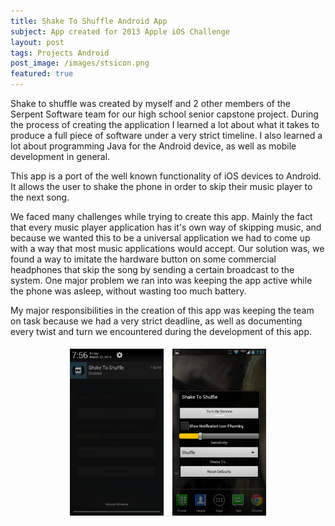 ```yaml
---
title: Shake To Shuffle Android App
subject: App created for 2013 Apple iOS Challenge
layout: post
tags: Projects Android
post_image: /images/stsicon.png
featured: true
---
```


Shake to shuffle was created by myself and 2 other members of the Serpent Software team for our high school senior capstone project. During the process of creating the application I learned a lot about what it takes to produce a full piece of software under a very strict timeline. I also learned a lot about programming Java for the Android device, as well as mobile development in general.

This app is a port of the well known functionality of iOS devices to Android. It allows the user to shake the phone in order to skip their music player to the next song.

We faced many challenges while trying to create this app. Mainly the fact that every music player application has it's own way of skipping music, and because we wanted this to be a universal application we had to come up with a way that most music applications would accept. Our solution was, we found a way to imitate the hardware button on some commercial headphones that skip the song by sending a certain broadcast to the system. One major problem we ran into was keeping the app active while the phone was asleep, without wasting too much battery.

My major responsibilities in the creation of this app was keeping the team on task because we had a very strict deadline, as well as documenting every twist and turn we encountered during the development of this app.

<center>
    <img src="/images/sts1.png" width="150px" class="galleryimage" style="padding: 5px;">
    <img src="/images/s2s2.png" width="150px" class="galleryimage" style="padding: 5px;">
</center>
